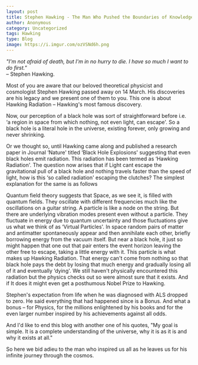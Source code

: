 ```yaml
---
layout: post
title: Stephen Hawking - The Man Who Pushed the Boundaries of Knowledge
author: Anonymous
category: Uncategorized
tags: Hawking 
type: Blog
image: https://i.imgur.com/ozVSNd6h.png
---
```

*"I'm not afraid of death, but I'm in no hurry to die. I have so much I want to do first."*\
– Stephen Hawking.

Most of you are aware that our beloved theoretical physicist and cosmologist Stephen Hawking passed away on 14 March. His discoveries are his legacy and we present one of them to you. This one is about Hawking Radiation – Hawking's most famous discovery.

Now, our perception of a black hole was sort of straightforward before i.e. ‘a region in space from which nothing, not even light, can escape'. So a black hole is a literal hole in the universe, existing forever, only growing and never shrinking.

Or we thought so, until Hawking came along and published a research paper in Journal ‘Nature' titled ‘Black Hole Explosions' suggesting that even black holes emit radiation. This radiation has been termed as ‘Hawking Radiation'. The question now arises that if Light cant escape the gravitational pull of a black hole and nothing travels faster than the speed of light, how is this ‘so called radiation' escaping the clutches? The simplest explanation for the same is as follows

Quantum field theory suggests that Space, as we see it, is filled with quantum fields. They oscillate with different frequencies much like the oscillations on a guitar string. A particle is like a node on the string. But there are underlying vibration modes present even without a particle. They fluctuate in energy due to quantum uncertainty and those fluctuations give us what we think of as ‘Virtual Particles'. In space random pairs of matter and antimatter spontaneously appear and then annihilate each other, briefly borrowing energy from the vacuum itself. But near a black hole, it just so might happen that one out that pair enters the event horizon leaving the other free to escape, taking a little energy with it. This particle is what makes up Hawking Radiation. That energy can't come from nothing so that black hole pays the debt by losing that much energy and gradually losing all of it and eventually ‘dying'. We still haven't physically encountered this radiation but the physics checks out so were almost sure that it exists. And if It does it might even get a posthumous Nobel Prize to Hawking.

Stephen's expectation from life when he was diagnosed with ALS dropped to zero. He said everything that had happened since is a Bonus. And what a bonus – for Physics, for the millions enlightened by his books and for the even larger number inspired by his achievements against all odds.

And I'd like to end this blog with another one of his quotes, "My goal is simple. It is a complete understanding of the universe, why it is as it is and why it exists at all."

So here we bid adieu to the man who inspired us all as he leaves us for his infinite journey through the cosmos.
